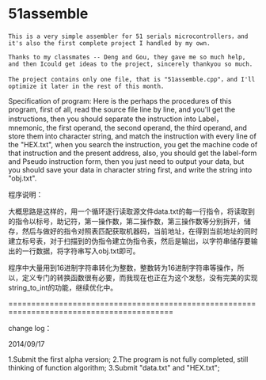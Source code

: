 51assemble
==========

    This is a very simple assembler for 51 serials microcontrollers，and it's also the first complete project I handled by my own.
  
    Thanks to my classmates -- Deng and Gou, they gave me so much help, and then Icould get ideas to the project, sincerely thankyou so much.

    The project contains only one file, that is "51assemble.cpp"，and I'll optimize it later in the rest of this month.


Specification of program:
    Here is the perhaps the procedures of this program, first of all, read the source file line by line, and you'll get the instructions, then you should separate the instruction into Label，mnemonic, the first operand, the second operand, the third operand, and store them into character string, and match the instruction with every line of the "HEX.txt", when you search the instruction, you get the machine code of that instruction and the present address, also, you should get the label-form and Pseudo instruction form, then you just need to output your data, but you should save your data in character string first, and write the string into "obj.txt".
  
 

程序说明：

  大概思路是这样的，用一个循环逐行读取源文件data.txt的每一行指令，将读取到的指令以标号，助记符，第一操作数，第二操作数，第三操作数等分别拆开，储存，然后与做好的指令对照表匹配获取机器码，当前地址，在得到当前地址的同时建立标号表，对于扫描到的伪指令建立伪指令表，然后是输出，以字符串储存要输出的一行数据，将字符串写入obj.txt即可。

  程序中大量用到16进制字符串转化为整数，整数转为16进制字符串等操作，所以，定义专门的转换函数很有必要，而我现在也正在为这个发愁，没有完美的实现string_to_int的功能，继续优化中。



==========================================================================================

change log：

2014/09/17

1.Submit the first alpha version;
2.The program is not fully completed, still thinking of function algorithm;
3.Submit "data.txt" and "HEX.txt";
